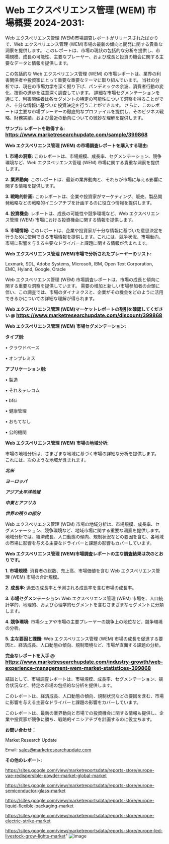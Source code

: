 # <strong>Web エクスペリエンス管理 (WEM) 市場概要 2024-2031:</strong>

Web エクスペリエンス管理 (WEM)市場調査レポートがリリースされたばかりで、Web エクスペリエンス管理 (WEM)市場の最新の傾向と開発に関する貴重な洞察を提供します。 このレポートは、市場の現状の包括的な分析を提供し、市場規模、成長の可能性、主要なプレーヤー、および成長と投資の機会に関する主要なデータと情報を提供します。

この包括的な Web エクスペリエンス管理 (WEM) の市場レポートは、業界の利害関係者や投資家にとって重要な重要なテーマに取り組んでいます。 当社の分析では、現在の市場力学を深く掘り下げ、パンデミックの余波、消費者行動の変化、技術の進歩を注意深く調査しています。 詳細な市場セグメンテーションを通じて、利害関係者は各セグメントの特定の可能性について洞察を得ることができ、十分な情報に基づいた投資決定を行うことができます。 さらに、このレポートは主要な市場プレーヤーの徹底的なプロファイルを提供し、そのビジネス戦略、財務実績、および最近の動向についての微妙な理解を提供します。

<strong>サンプル レポートを取得する: <a href=https://www.marketresearchupdate.com/sample/399868><font size=3 color=#0000ff>https://www.marketresearchupdate.com/sample/399868</font></a></strong>

<strong>Web エクスペリエンス管理 (WEM) の市場調査レポートを購入する理由:</strong>

<strong>1. 市場の洞察:</strong> このレポートは、市場規模、成長率、セグメンテーション、競争環境など、Web エクスペリエンス管理 (WEM) 市場に関する貴重な洞察を提供します。

<strong>2. 業界動向:</strong> このレポートは、最新の業界動向と、それらが市場に与える影響に関する情報を提供します。

<strong>3. 戦略的計画:</strong> このレポートは、企業や投資家がマーケティング、販売、製品開発戦略などの戦略的イニシアチブを計画するのに役立つ情報を提供します。

<strong>4. 投資機会:</strong> レポートは、成長の可能性や競争環境など、Web エクスペリエンス管理 (WEM) 市場における投資機会に関する情報を提供します。

<strong>5. 市場情報:</strong> このレポートは、企業や投資家が十分な情報に基づいた意思決定を行うために使用できる市場情報を提供します。これには、競争状況、市場動向、市場に影響を与える主要なドライバーと課題に関する情報が含まれます。

<strong>Web エクスペリエンス管理 (WEM)市場で分析されたプレーヤーのリスト:</strong>

Lexmark, SDL, Adobe Systems, Microsoft, IBM, Open Text Corporation, EMC, Hyland, Google, Oracle

Web エクスペリエンス管理 (WEM) 市場調査レポートは、市場の成長と傾向に関する重要な洞察を提供しています。 需要の増加と新しい市場参加者の台頭に伴い、この調査では、市場のダイナミクスと、企業がその機会をどのように活用できるかについての詳細な理解が得られます。

<strong>Web エクスペリエンス管理 (WEM)マーケットレポートの割引を確認してください @ <a href=https://www.marketresearchupdate.com/discount/399868><font size=3 color=#0000ff>https://www.marketresearchupdate.com/discount/399868</font></a></strong>

<strong>Web エクスペリエンス管理 (WEM) 市場セグメンテーション:</strong>

<strong>タイプ別:</strong>

• クラウドベース

• オンプレミス

<strong>アプリケーション別:</strong>

• 製造

• それ＆テレコム

• bfsi

• 健康管理

• おもてなし

• 公的機関

<strong>Web エクスペリエンス管理 (WEM) 市場の地域分析:</strong>

市場の地域分析は、さまざまな地域に基づく市場の詳細な分析を提供します。 これには、次のような地域が含まれます。

<em><strong>北米</strong></em>

<em><strong>ヨーロッパ</strong></em>

<em><strong>アジア太平洋地域</strong></em>

<em><strong>中東とアフリカ</strong></em>

<em><strong>世界の残りの部分</strong></em>

Web エクスペリエンス管理 (WEM) 市場の地域分析は、市場規模、成長率、セグメンテーション、競争環境など、地域市場に関する重要な洞察を提供します。 地域分析では、経済成長、人口動態の傾向、規制状況などの要因を含む、各地域の市場に影響を与える主要なドライバーと課題の影響もカバーしています。

<strong>Web エクスペリエンス管理 (WEM)市場調査レポートの主な調査結果は次のとおりです。</strong>

<strong>1. 市場規模:</strong> 消費者の総数、売上高、市場価値を含む Web エクスペリエンス管理 (WEM) 市場の合計規模。

<strong>2. 成長率:</strong> 過去の成長率と予測される成長率を含む市場の成長率。

<strong>3. 市場セグメンテーション:</strong> Web エクスペリエンス管理 (WEM) 市場を、人口統計学的、地理的、および心理学的セグメントを含むさまざまなセグメントに分類します。

<strong>4. 競争環境:</strong> 市場シェアや市場の主要プレーヤーの競争上の地位など、競争環境の分析。

<strong>5. 主な要因と課題:</strong> Web エクスペリエンス管理 (WEM) 市場の成長を促進する要因と、経済成長、人口動態の傾向、規制環境など、市場が直面する課題の分析。

<strong>完全なレポートを入手 @ <a href=https://www.marketresearchupdate.com/industry-growth/web-experience-management-wem-market-statistices-399868><font size=3 color=#0000ff>https://www.marketresearchupdate.com/industry-growth/web-experience-management-wem-market-statistices-399868</font></a></strong>

結論として、市場調査レポートは、市場規模、成長率、セグメンテーション、競合状況など、特定の市場の包括的な分析を提供します。

このレポートは、経済成長、人口動態の傾向、規制状況などの要因を含む、市場に影響を与える主要なドライバーと課題の影響をカバーしています。

このレポートは、最新の業界動向と市場での投資機会に関する情報も提供し、企業や投資家が競争に勝ち、戦略的イニシアチブを計画するのに役立ちます。

<strong>お問い合わせ：</strong>

Market Research Update

Email: sales@marketresearchupdate.com

<strong>その他のレポート:</strong>

<a href=https://sites.google.com/view/marketreportsdata/reports-store/europe-vae-redispersible-powder-market-global-market>https://sites.google.com/view/marketreportsdata/reports-store/europe-vae-redispersible-powder-market-global-market</a>

<a href=https://sites.google.com/view/marketreportsdata/reports-store/europe-semiconductor-glass-market>https://sites.google.com/view/marketreportsdata/reports-store/europe-semiconductor-glass-market</a>

<a href=https://sites.google.com/view/marketreportsdata/reports-store/europe-liquid-flexible-packaging-market>https://sites.google.com/view/marketreportsdata/reports-store/europe-liquid-flexible-packaging-market</a>

<a href=https://sites.google.com/view/marketreportsdata/reports-store/europe-electric-strike-market>https://sites.google.com/view/marketreportsdata/reports-store/europe-electric-strike-market</a>

<a href=https://sites.google.com/view/marketreportsdata/reports-store/europe-led-livestock-grow-lights-market>https://sites.google.com/view/marketreportsdata/reports-store/europe-led-livestock-grow-lights-market</a>"
![image](https://github.com/user-attachments/assets/9d1a5dc0-62dd-4f85-80ab-7b0a7d05f3aa)
